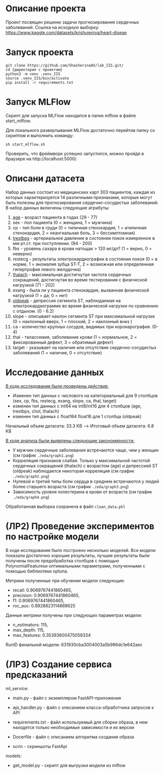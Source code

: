 # Описание проекта

Проект посвящен решеню задачи прогнозирования сердечных заболеваний. Ссылка на исходную выборку: https://www.kaggle.com/datasets/krishujeniya/heart-diseae 

# Запуск проекта
```
git clone https://github.com/ShasherinaAV/lab_IIS.git/
cd {директория с проектом}
python3 -m venv .venv_IIS
source .venv_IIS/bin/activate
pip install -r requirements.txt
```
# Запуск MLFlow

Скрипт для запуска MLFlow находится в папке mlflow в файле start_mlflow.

Для локального развертывания MLFlow достаточно перейтив папку со скриптом и выполнить команду:

```
sh start_mlflow.sh
```

Проверить, что фреймворк успешно запустился, можно пройдя в браузере на http://localhost:5000/.

# Описани датасета


Набор данных состоит из медицинских карт 303 пациентов, каждая из которых характеризуется 14 различными признаками, которые могут быть полезны для прогнозирования сердечно-сосудистых заболеваний. В набор данных включены следующие атрибуты:

1. <u>age</u> - возраст пациента в годах (29 - 77)
2. sex - пол пациента (0 = женщина, 1 = мужчина)
3. cp - тип боли в груди (0 = типичная стенокардия, 1 = атипичная стенокардия, 2 = неангиальная боль, 3 = бессимптомная)
4. <u>trestbps</u> - артериальное давление в состоянии покоя измеренное в мм рт.ст. при поступлении. (94 - 200)
6. fbs - уровень сахара в крови натощак > 120 мг/дл? (1 = верно, 0 = неверно)
7. restecg - результаты электрокардиографии в состоянии покоя (0 = в норме, 1 = аномалия зубца ST-T, 2 = возможная или определенная гипертрофия левого желудочка)
8. <u>thalach</u> - максимальная достигнутая частота сердечных сокращений, достигнутая во время тестирования с физической нагрузкой (71 - 202)
9. exang - была ли у пациента стенокардия, вызванная физической нагрузкой (1 = да; 0 = нет)
10. <u>oldpeak</u> - депрессия сегмента ST, наблюдаемая на электрокардиограмме во время физической нагрузки по сравнению с отдыхом. (0 - 6.2)
11. slope - описывает наклон сегмента ST при максимальной нагрузке (0 = наклонный вверх, 1 = плоский, 2 = наклонный вниз )
12. ca - количество крупных сосудов, видимых при коронарография. (0-4)
13. thal - талассемия, заболевание крови (1 = нормальное, 2 = фиксированный дефект, 3 = обратимый дефект) 
14. target - указывает на наличие или отсутствие сердечно-сосудистых заболеваний  (1 = наличие, 0 = отсутствие)

# Исследование данных

<u>В ходе исследования были проведены действия:</u>
* Изменен тип данных с числового на категориальный для 9 столбцов (sex, cp, fbs, restecg, exang, slope, ca, thal, target)
* изменен тип данных с int64 на int8/int16  для 4 столбцов (age, trestbps, chol, thalach)
* изменен тип данных с float164 float16 для 1 столбца (oldpeak)

Начальный объем датасета: 33.3 KB --> Итоговый объем датасета: 6.8 KB

<u> В ходе анализа были выявлены следующие закономерности:</u>

* У мужчин сердечные заболевания встречаются чаще, чем у женщин (см график `./eda/graph1.png`)
* Корреляция признаков слабая. Только у максимальной частотой сердечных сокращений (thalach) с возрастом (age) и депрессией ST (oldpeak) наблюдается некоторая корреляция (см график `./eda/graph2.png`)
* Нулевой и третий типы боли сердца в среднем встречаются у людей более старшего возраста (см график `./eda/graph3.png`)
* Зависимость уровня холестерина в крови от возраста (см график `./eda/graph4.png`)

Обработанная выборка сохранена в файл `clean_data.pkl`


# (ЛР2) Проведение экспериментов по настройке модели

В ходе исследования было построено несколько моделей. Все модели показали достаточно хорошие результаты, лучшие результаты были получены после предобработка столбцов с помощью PolynomialFeaturesи оптимальными параметрами, полученными с помощью библиотеки optuna.

Метрики полученные при обучении модели следующие:
- recall: 0.9069767441860465,
- precision: 0.9069767441860465,
- f1: 0.9069767441860465,
- roc_auc: 0.8928823114869625

Данные метрики получены при следующих параметрах модели:
- n_estimators: 115, 
- max_depth: 115, 
- max_features: 0.35393600475059334

RunID финальной модели: 631930cba3004003a5b966dc1e642aec


# (ЛР3) Создание сервиса предсказаний

ml_service:

- main.py -  файл с экземпляром FastAPI-приложения

- api_handler.py - файл с описанием класса-обработчика запросов к API

- requirements.txt - файл используемый для сборки образа, в нем находятся только необходимые зависимости и их версии

- Docerfile - файл с описанием алгоритма создания образа

- scrin - скриншоты FastApi


models:

- get_model.py - скрипт для выгрузки модели из mlflow

